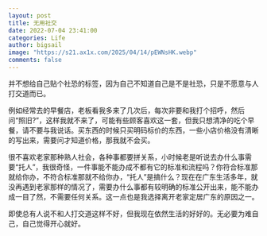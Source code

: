 ```yaml
---
layout: post
title: 无用社交
date: 2022-07-04 23:41:00
categories: Life
author: bigsail
image: "https://s21.ax1x.com/2025/04/14/pEWNsHK.webp"
comments: false
---
```

并不想给自己贴个社恐的标签，因为自己不知道自己是不是社恐，只是不愿意与人打交道而已。

例如经常去的早餐店，老板看我多来了几次后，每次非要和我打个招呼，然后问“照旧?”，这样我就不来了，可能有些顾客喜欢这一套，但我只想清净的吃个早餐，请不要与我说话。买东西的时候只买明码标价的东西，一些小店价格没有清晰的写出来，需要问才知道价格，那我就不会买。

很不喜欢老家那种熟人社会，各种事都要拼关系，小时候老是听说去办什么事需要“托人”，我很奇怪，一件事能不能办成不都有它的标准和流程吗？你符合标准那就给你办，不符合标准那就不给你办，“托人”是搞什么？现在在广东生活多年，就没再遇到老家那样的情况了，需要办什么事都有较明确的标准公开出来，能不能办成一目了然，不需要任何关系。这一点也是我选择离开老家定居广东的原因之一。

即使总有人说不和人打交道这样不好，但我现在依然生活的好好的。无必要为难自己，自己觉得开心就好。